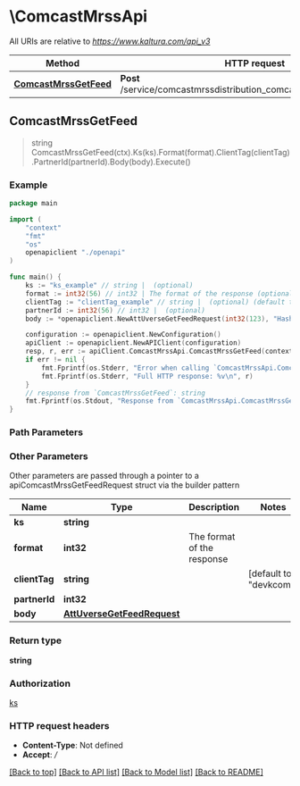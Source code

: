 # \ComcastMrssApi

All URIs are relative to *https://www.kaltura.com/api_v3*

Method | HTTP request | Description
------------- | ------------- | -------------
[**ComcastMrssGetFeed**](ComcastMrssApi.md#ComcastMrssGetFeed) | **Post** /service/comcastmrssdistribution_comcastmrss/action/getFeed | 



## ComcastMrssGetFeed

> string ComcastMrssGetFeed(ctx).Ks(ks).Format(format).ClientTag(clientTag).PartnerId(partnerId).Body(body).Execute()



### Example

```go
package main

import (
    "context"
    "fmt"
    "os"
    openapiclient "./openapi"
)

func main() {
    ks := "ks_example" // string |  (optional)
    format := int32(56) // int32 | The format of the response (optional)
    clientTag := "clientTag_example" // string |  (optional) (default to "devkcom")
    partnerId := int32(56) // int32 |  (optional)
    body := *openapiclient.NewAttUverseGetFeedRequest(int32(123), "Hash_example") // AttUverseGetFeedRequest |  (optional)

    configuration := openapiclient.NewConfiguration()
    apiClient := openapiclient.NewAPIClient(configuration)
    resp, r, err := apiClient.ComcastMrssApi.ComcastMrssGetFeed(context.Background()).Ks(ks).Format(format).ClientTag(clientTag).PartnerId(partnerId).Body(body).Execute()
    if err != nil {
        fmt.Fprintf(os.Stderr, "Error when calling `ComcastMrssApi.ComcastMrssGetFeed``: %v\n", err)
        fmt.Fprintf(os.Stderr, "Full HTTP response: %v\n", r)
    }
    // response from `ComcastMrssGetFeed`: string
    fmt.Fprintf(os.Stdout, "Response from `ComcastMrssApi.ComcastMrssGetFeed`: %v\n", resp)
}
```

### Path Parameters



### Other Parameters

Other parameters are passed through a pointer to a apiComcastMrssGetFeedRequest struct via the builder pattern


Name | Type | Description  | Notes
------------- | ------------- | ------------- | -------------
 **ks** | **string** |  | 
 **format** | **int32** | The format of the response | 
 **clientTag** | **string** |  | [default to &quot;devkcom&quot;]
 **partnerId** | **int32** |  | 
 **body** | [**AttUverseGetFeedRequest**](AttUverseGetFeedRequest.md) |  | 

### Return type

**string**

### Authorization

[ks](../README.md#ks)

### HTTP request headers

- **Content-Type**: Not defined
- **Accept**: */*

[[Back to top]](#) [[Back to API list]](../README.md#documentation-for-api-endpoints)
[[Back to Model list]](../README.md#documentation-for-models)
[[Back to README]](../README.md)

